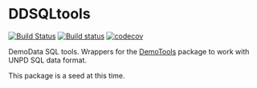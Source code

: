 # DDSQLtools

[![Build Status](https://travis-ci.org/timriffe/DemoTools.svg?branch=master)](https://travis-ci.org/timriffe/DDSQLtools)
[![Build status](https://ci.appveyor.com/api/projects/status/pqf4f3q62wca6opq?svg=true)](https://ci.appveyor.com/project/timriffe/ddsqltools)
[![codecov](https://codecov.io/gh/timriffe/DemoTools/branch/master/graph/badge.svg)](https://codecov.io/gh/timriffe/DDSQLtools) 

DemoData SQL tools. Wrappers for the [DemoTools](https://github.com/timriffe/DemoTools) package to work with UNPD SQL data format.

This package is a seed at this time.


